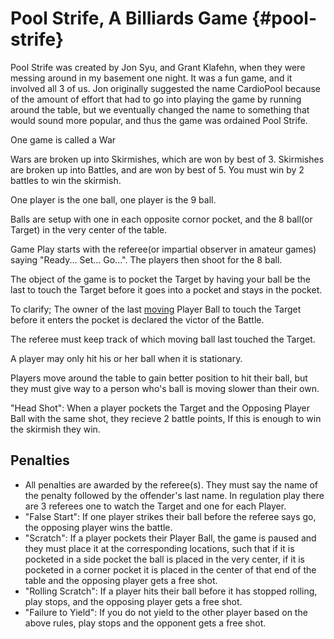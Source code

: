 # Pool Strife, A Billiards Game {#pool-strife}

Pool Strife was created by Jon Syu, and Grant Klafehn, when they were
messing around in my basement one night. It was a fun game, and it
involved all 3 of us. Jon originally suggested the name CardioPool
because of the amount of effort that had to go into playing the game
by running around the table, but we eventually changed the name to
something that would sound more popular, and thus the game was
ordained Pool Strife.

One game is called a War

Wars are broken up into Skirmishes, which are won by best
of 3. Skirmishes are broken up into Battles, and are won by best
of 5. You must win by 2 battles to win the skirmish.

One player is the one ball, one player is the 9 ball.

Balls are setup with one in each opposite cornor pocket, and the 8
ball(or Target) in the very center of the table.

Game Play starts with the referee(or impartial observer in amateur
games) saying "Ready... Set... Go...". The players then shoot for the
8 ball.

The object of the game is to pocket the Target by having your ball be
the last to touch the Target before it goes into a pocket and stays in
the pocket.

To clarify; The owner of the last <u>moving</u> Player Ball to touch
the Target before it enters the pocket is declared the victor of the
Battle.

The referee must keep track of which moving ball last touched the
Target.

A player may only hit his or her ball when it is stationary.

Players move around the table to gain better position to hit their
ball, but they must give way to a person who's ball is moving slower
than their own.

"Head Shot": When a player pockets the Target and the Opposing Player
Ball with the same shot, they recieve 2 battle points, If this is
enough to win the skirmish they win.

## Penalties

* All penalties are awarded by the referee(s). They must say the name
  of the penalty followed by the offender's last name. In regulation
  play there are 3 referees one to watch the Target and one for each
  Player.
* "False Start": If one player strikes their ball before the referee
  says go, the opposing player wins the battle.
* "Scratch": If a player pockets their Player Ball, the game is paused
  and they must place it at the corresponding locations, such that if
  it is pocketed in a side pocket the ball is placed in the very
  center, if it is pocketed in a corner pocket it is placed in the
  center of that end of the table and the opposing player gets a free
  shot.
* "Rolling Scratch": If a player hits their ball before it has stopped
  rolling, play stops, and the opposing player gets a free shot.
* "Failure to Yield": If you do not yield to the other player based on
  the above rules, play stops and the opponent gets a free shot.
